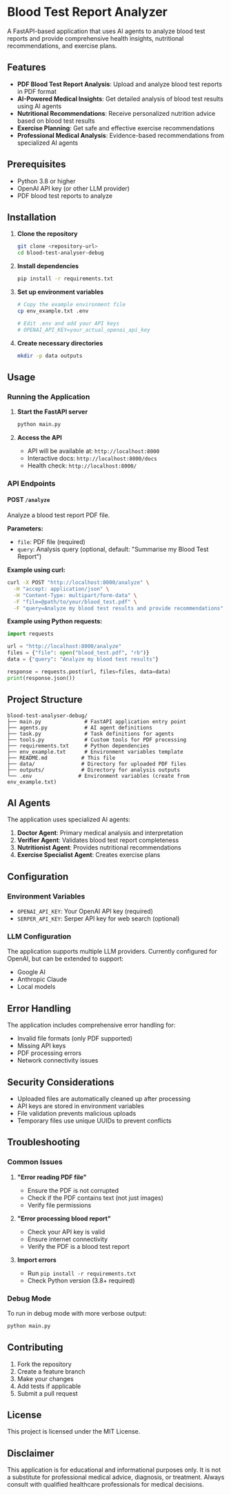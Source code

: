 # Blood Test Report Analyzer

A FastAPI-based application that uses AI agents to analyze blood test reports and provide comprehensive health insights, nutritional recommendations, and exercise plans.

## Features

- **PDF Blood Test Report Analysis**: Upload and analyze blood test reports in PDF format
- **AI-Powered Medical Insights**: Get detailed analysis of blood test results using AI agents
- **Nutritional Recommendations**: Receive personalized nutrition advice based on blood test results
- **Exercise Planning**: Get safe and effective exercise recommendations
- **Professional Medical Analysis**: Evidence-based recommendations from specialized AI agents

## Prerequisites

- Python 3.8 or higher
- OpenAI API key (or other LLM provider)
- PDF blood test reports to analyze

## Installation

1. **Clone the repository**
   ```bash
   git clone <repository-url>
   cd blood-test-analyser-debug
   ```

2. **Install dependencies**
   ```bash
   pip install -r requirements.txt
   ```

3. **Set up environment variables**
   ```bash
   # Copy the example environment file
   cp env_example.txt .env
   
   # Edit .env and add your API keys
   # OPENAI_API_KEY=your_actual_openai_api_key
   ```

4. **Create necessary directories**
   ```bash
   mkdir -p data outputs
   ```

## Usage

### Running the Application

1. **Start the FastAPI server**
   ```bash
   python main.py
   ```

2. **Access the API**
   - API will be available at: `http://localhost:8000`
   - Interactive docs: `http://localhost:8000/docs`
   - Health check: `http://localhost:8000/`

### API Endpoints

#### POST `/analyze`
Analyze a blood test report PDF file.

**Parameters:**
- `file`: PDF file (required)
- `query`: Analysis query (optional, default: "Summarise my Blood Test Report")

**Example using curl:**
```bash
curl -X POST "http://localhost:8000/analyze" \
  -H "accept: application/json" \
  -H "Content-Type: multipart/form-data" \
  -F "file=@path/to/your/blood_test.pdf" \
  -F "query=Analyze my blood test results and provide recommendations"
```

**Example using Python requests:**
```python
import requests

url = "http://localhost:8000/analyze"
files = {"file": open("blood_test.pdf", "rb")}
data = {"query": "Analyze my blood test results"}

response = requests.post(url, files=files, data=data)
print(response.json())
```

## Project Structure

```
blood-test-analyser-debug/
├── main.py              # FastAPI application entry point
├── agents.py            # AI agent definitions
├── task.py              # Task definitions for agents
├── tools.py             # Custom tools for PDF processing
├── requirements.txt     # Python dependencies
├── env_example.txt      # Environment variables template
├── README.md           # This file
├── data/               # Directory for uploaded PDF files
├── outputs/            # Directory for analysis outputs
└── .env               # Environment variables (create from env_example.txt)
```

## AI Agents

The application uses specialized AI agents:

1. **Doctor Agent**: Primary medical analysis and interpretation
2. **Verifier Agent**: Validates blood test report completeness
3. **Nutritionist Agent**: Provides nutritional recommendations
4. **Exercise Specialist Agent**: Creates exercise plans

## Configuration

### Environment Variables

- `OPENAI_API_KEY`: Your OpenAI API key (required)
- `SERPER_API_KEY`: Serper API key for web search (optional)

### LLM Configuration

The application supports multiple LLM providers. Currently configured for OpenAI, but can be extended to support:
- Google AI
- Anthropic Claude
- Local models

## Error Handling

The application includes comprehensive error handling for:
- Invalid file formats (only PDF supported)
- Missing API keys
- PDF processing errors
- Network connectivity issues

## Security Considerations

- Uploaded files are automatically cleaned up after processing
- API keys are stored in environment variables
- File validation prevents malicious uploads
- Temporary files use unique UUIDs to prevent conflicts

## Troubleshooting

### Common Issues

1. **"Error reading PDF file"**
   - Ensure the PDF is not corrupted
   - Check if the PDF contains text (not just images)
   - Verify file permissions

2. **"Error processing blood report"**
   - Check your API key is valid
   - Ensure internet connectivity
   - Verify the PDF is a blood test report

3. **Import errors**
   - Run `pip install -r requirements.txt`
   - Check Python version (3.8+ required)

### Debug Mode

To run in debug mode with more verbose output:
```bash
python main.py
```

## Contributing

1. Fork the repository
2. Create a feature branch
3. Make your changes
4. Add tests if applicable
5. Submit a pull request

## License

This project is licensed under the MIT License.

## Disclaimer

This application is for educational and informational purposes only. It is not a substitute for professional medical advice, diagnosis, or treatment. Always consult with qualified healthcare professionals for medical decisions.
